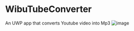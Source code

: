 # WibuTubeConverter
An UWP app that converts Youtube video into Mp3
![image](https://github.com/tarzanchemgio/WibuTubeConverter/blob/master/WibuTubeConverterSln/WibuTubeConverter/Assets/orchestra.jpg)
